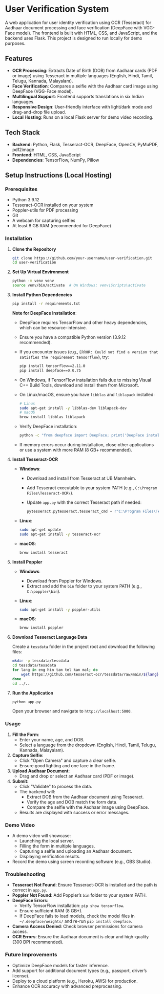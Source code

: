 # User Verification System

A web application for user identity verification using OCR (Tesseract) for Aadhaar document processing and face verification (DeepFace with VGG-Face model). The frontend is built with HTML, CSS, and JavaScript, and the backend uses Flask. This project is designed to run locally for demo purposes.

## Features

- **OCR Processing**: Extracts Date of Birth (DOB) from Aadhaar cards (PDF or image) using Tesseract in multiple languages (English, Hindi, Tamil, Telugu, Kannada, Malayalam).
- **Face Verification**: Compares a selfie with the Aadhaar card image using DeepFace (VGG-Face model).
- **Multilingual Support**: Frontend supports translations in six Indian languages.
- **Responsive Design**: User-friendly interface with light/dark mode and drag-and-drop file upload.
- **Local Hosting**: Runs on a local Flask server for demo video recording.

## Tech Stack

- **Backend**: Python, Flask, Tesseract-OCR, DeepFace, OpenCV, PyMuPDF, pdf2image
- **Frontend**: HTML, CSS, JavaScript
- **Dependencies**: TensorFlow, NumPy, Pillow

## Setup Instructions (Local Hosting)

### Prerequisites

- Python 3.9.12
- Tesseract-OCR installed on your system
- Poppler-utils for PDF processing
- Git
- A webcam for capturing selfies
- At least 8 GB RAM (recommended for DeepFace)

### Installation

1. **Clone the Repository**

   ```bash
   git clone https://github.com/your-username/user-verification.git
   cd user-verification
   ```

2. **Set Up Virtual Environment**

   ```bash
   python -m venv venv
   source venv/bin/activate  # On Windows: venv\Scripts\activate
   ```

3. **Install Python Dependencies**

   ```bash
   pip install -r requirements.txt
   ```

   **Note for DeepFace Installation**:

   - DeepFace requires TensorFlow and other heavy dependencies, which can be resource-intensive.

   - Ensure you have a compatible Python version (3.9.12 recommended).

   - If you encounter issues (e.g., `ERROR: Could not find a version that satisfies the requirement tensorflow`), try:

     ```bash
     pip install tensorflow==2.11.0
     pip install deepface==0.0.75
     ```

   - On Windows, if TensorFlow installation fails due to missing Visual C++ Build Tools, download and install them from Microsoft.

   - On Linux/macOS, ensure you have `libblas` and `liblapack` installed:

     ```bash
     # Linux
     sudo apt-get install -y libblas-dev liblapack-dev
     # macOS
     brew install libblas liblapack
     ```

   - Verify DeepFace installation:

     ```bash
     python -c "from deepface import DeepFace; print('DeepFace installed')"
     ```

   - If memory errors occur during installation, close other applications or use a system with more RAM (8 GB+ recommended).

4. **Install Tesseract-OCR**

   - **Windows**:

     - Download and install from Tesseract at UB Mannheim.

     - Add Tesseract executable to your system PATH (e.g., `C:\Program Files\Tesseract-OCR\`).

     - Update `app.py` with the correct Tesseract path if needed:

       ```python
       pytesseract.pytesseract.tesseract_cmd = r'C:\Program Files\Tesseract-OCR\tesseract.exe'
       ```

   - **Linux**:

     ```bash
     sudo apt-get update
     sudo apt-get install -y tesseract-ocr
     ```

   - **macOS**:

     ```bash
     brew install tesseract
     ```

5. **Install Poppler**

   - **Windows**:

     - Download from Poppler for Windows.
     - Extract and add the `bin` folder to your system PATH (e.g., `C:\poppler\bin`).

   - **Linux**:

     ```bash
     sudo apt-get install -y poppler-utils
     ```

   - **macOS**:

     ```bash
     brew install poppler
     ```

6. **Download Tesseract Language Data**

   Create a `tessdata` folder in the project root and download the following files:

   ```bash
   mkdir -p tessdata/tessdata
   cd tessdata/tessdata
   for lang in eng hin tam tel kan mal; do
       wget https://github.com/tesseract-ocr/tessdata/raw/main/${lang}.traineddata
   done
   cd ../..
   ```

7. **Run the Application**

   ```bash
   python app.py
   ```

   Open your browser and navigate to `http://localhost:5000`.

### Usage

1. **Fill the Form**:
   - Enter your name, age, and DOB.
   - Select a language from the dropdown (English, Hindi, Tamil, Telugu, Kannada, Malayalam).
2. **Capture Selfie**:
   - Click "Open Camera" and capture a clear selfie.
   - Ensure good lighting and one face in the frame.
3. **Upload Aadhaar Document**:
   - Drag and drop or select an Aadhaar card (PDF or image).
4. **Submit**:
   - Click "Validate" to process the data.
   - The backend will:
     - Extract DOB from the Aadhaar document using Tesseract.
     - Verify the age and DOB match the form data.
     - Compare the selfie with the Aadhaar image using DeepFace.
   - Results are displayed with success or error messages.

### Demo Video

- A demo video will showcase:
  - Launching the local server.
  - Filling the form in multiple languages.
  - Capturing a selfie and uploading an Aadhaar document.
  - Displaying verification results.
- Record the demo using screen recording software (e.g., OBS Studio).

### Troubleshooting

- **Tesseract Not Found**: Ensure Tesseract-OCR is installed and the path is correct in `app.py`.
- **Poppler Not Found**: Add Poppler’s `bin` folder to your system PATH.
- **DeepFace Errors**:
  - Verify TensorFlow installation: `pip show tensorflow`.
  - Ensure sufficient RAM (8 GB+).
  - If DeepFace fails to load models, check the model files in `~/.deepface/weights/` and re-run `pip install deepface`.
- **Camera Access Denied**: Check browser permissions for camera access.
- **OCR Errors**: Ensure the Aadhaar document is clear and high-quality (300 DPI recommended).

### Future Improvements

- Optimize DeepFace models for faster inference.
- Add support for additional document types (e.g., passport, driver’s license).
- Deploy to a cloud platform (e.g., Heroku, AWS) for production.
- Enhance OCR accuracy with advanced preprocessing.

### 